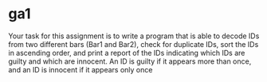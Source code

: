 # ga1

Your task for this assignment is to write a program that is able to decode IDs from two
different bars (Bar1 and Bar2), check for duplicate IDs, sort the IDs in ascending order, and print
a report of the IDs indicating which IDs are guilty and which are innocent. An ID is guilty if it
appears more than once, and an ID is innocent if it appears only once
